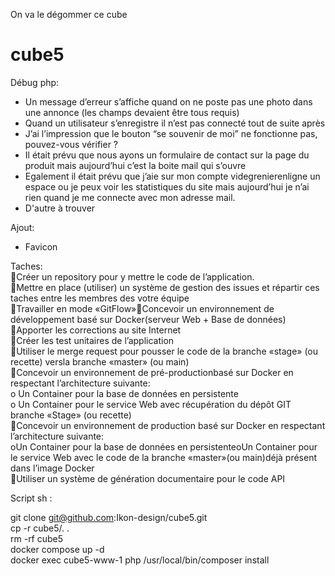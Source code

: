 On va le dégommer ce cube

# cube5


Débug php: 

* Un message d’erreur s’affiche quand on ne poste pas une photo dans une annonce (les champs devaient être tous requis) 
* Quand un utilisateur s’enregistre il n’est pas connecté tout de suite après 
* J’ai l’impression que le bouton “se souvenir de moi” ne fonctionne pas, pouvez-vous vérifier ? 
* Il était prévu que nous ayons un formulaire de contact sur la page du produit mais aujourd’hui c’est la boite mail qui s’ouvre
* Egalement il était prévu que j’aie sur mon compte videgrenierenligne un espace ou je peux voir les statistiques du site mais aujourd’hui je n’ai rien quand je me connecte avec mon adresse mail. 
* D'autre à trouver

Ajout: 

* Favicon


Taches:  <br>
Créer un repository pour y mettre le code de l’application. <br>
Mettre en place (utiliser) un système de gestion des issues et répartir ces taches entre les membres des votre équipe <br>
Travailler en mode «GitFlow»Concevoir un environnement de développement basé sur Docker(serveur Web + Base de données) <br>
Apporter les corrections au site Internet <br>
Créer les test unitaires de l’application <br>
Utiliser le merge request pour pousser le code de la branche «stage» (ou recette) versla branche «master» (ou main) <br>
Concevoir un environnement de pré-productionbasé sur Docker en respectant l’architecture suivante: <br>
	o Un Container pour la base de données en persistente <br>
	o Un Container pour le service Web avec récupération du dépôt GIT branche «Stage» (ou recette) <br>
Concevoir un environnement de production basé sur Docker en respectant l’architecture suivante: <br>
	oUn Container pour la base de données en persistenteoUn Container pour le service Web avec le code de la branche «master»(ou main)déjà présent dans l’image Docker <br>
Utiliser un système de génération documentaire pour le code API <br>

Script sh :

git clone git@github.com:Ikon-design/cube5.git <br>
cp -r cube5/. . <br>
rm -rf cube5 <br>
docker compose up -d <br>
docker exec cube5-www-1 php /usr/local/bin/composer install <br>
